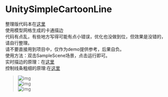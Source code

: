 # UnitySimpleCartoonLine
整理版代码本在[这里](https://github.com/L-LingRen/ToonMeshLine)  
使用模型网格生成的卡通描边  
代码有点乱，有些地方写得可能有点小错误，优化也没做到位，但效果是没错的，请自行整理。  
请不要直接用到项目中，仅作为demo提供参考，后果自负。  
使用方法：双击SampleScene场景，点击运行即可。  
实时描边的原理：在[这里](https://www.cnblogs.com/lht666/p/11447199.html)  
控制线条粗细的原理:在[这里](https://www.cnblogs.com/lht666/p/12013323.html)  
> ![img](demo.png)  
> ![img](preview.gif)  
> ![img](preview2.gif)  
